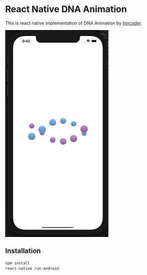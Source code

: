 # React Native DNA Animation

This is react native implementation of DNA Animation by [Inncoder](https://www.instagram.com/p/CL1O5esowgw/).

![](https://raw.githubusercontent.com/febfeb/react-native-dna-animation/main/animation.gif)

## Installation
```bash
npm install
react-native run-android
```